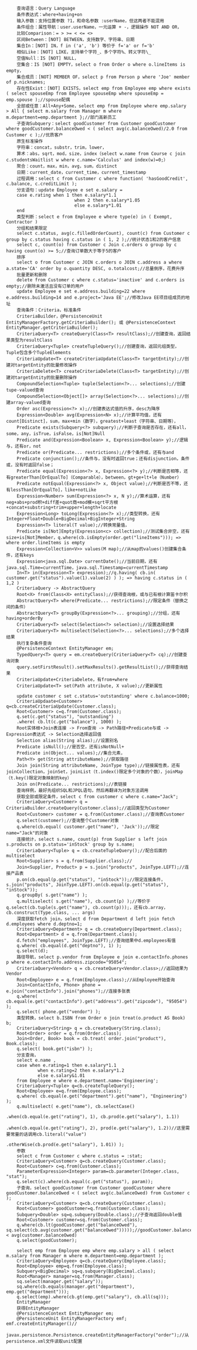         查询语言：Query Language
        条件表达式：where+having+on
        输入参数：支持位置参数 ?1，和命名参数 :userName，但这两者不能混用
        条件组合：属性导航：user.userName，一元运算 + -，逻辑操作 NOT AND OR，
        比较Comparison：= > >= < <= <>
        区间Between：[NOT] BETWEEN，支持数字、字符串、日期
        集合In：[NOT] IN，f in ('a', 'b') 等价于 f='a' or f='b'
        相似Like：[NOT] LIKE，支持单个字符_、多个字符%、转义字符\_
        空值Null：IS [NOT] NULL，
        空集合：IS [NOT] EMPTY，select o from Order o where o.lineItems is empty，
        集合成员：[NOT] MEMBER OF，select p from Person p where 'Joe' member of p.nicknames;
        存在性Exist：[NOT] EXISTS，select emp from Employee emp where exists ( select spouseEmp from Employee spouseEmp where spouseEmp = emp.spouse );//spouse配偶
        全部或任意：All+Any+Some，select emp from Employee where emp.salary > All { select m.salary from Manager m where m.department=emp.department };//部门高新员工
        子查询Subquery：select goodCustomer from Customer goodCustomer where goodCustomer.balanceOwed < ( select avg(c.balanceOwed)/2.0 from Customer c );//优质客户
        原生标准操作
        字符串：concat，substr，trim，lower，
        算术：abs，sqrt，mod，size，index（select w.name from Course c join c.studentsWaitlist w where c.name='Calculus' and index(w)=0;）
        聚合：count，max，min，avg，sum，distinct
        日期：current_date，current_time，current_timestamp
        过程调用：select c from Customer c where function( 'hasGoodCredit', c.balance, c.creditLimit );
        分支语句：update Employee e set e.salary = 
        case e.rating when 1 then e.salary*1.1
                              when 2 then e.salary*1.05
                              else e.salary*1.01
        end
        类型判断：select e from Employee e where type(e) in ( Exempt, Contractor )
        分组和结果限定
        select c.status, avg(c.filledOrderCount), count(c) from Customer c group by c.status having c.status in ( 1, 2 );//统计状态1和2的客户信息
        select c, count(o) from Customer c Join c.orders o group by c having count(o) >= 5;//查询订单数大于等于5的客户
        排序
        select o from Customer c JOIN c.orders o JOIN c.address a where a.state='CA' order by o.quantity DESC, o.totalcost;//总量倒序，花费升序
        批量更新和删除
        delete from Customer c where c.status='inactive' and c.orders is empty;//删除未激活且没有订单的用户
        update Employee e set e.address.building=22 where e.address.building=14 and e.project='Java EE';//修改Java EE项目组成员的地址
        查询条件：Criteria，标准条件
        CriteriaBuilder，@PersistenceUnit EntityManagerFactory.getCriteriaBuilder(); 或 @PersistenceContext EntityManager.getCriteriaBuilder();
        CriteriaQuery<T> createQuery(Class<T> resultClass);//创建查询，返回结果类型为resultClass
        CriteriaQuery<Tuple> createTupleQuery();//创建查询，返回元组类型，Tuple包含多个TupleElements
        CriteriaUpdate<T> createCriteriaUpdate(Class<T> targetEntity);//创建对targetEntity的批量修改操作
        CriteriaDelete<T> createCriteriaDelete(Class<T> targetEntity);//创建对targetEntity的批量删除操作
        CompoundSelection<Tuple> tuple(Selection<?>... selections);//创建tupe-valued查询
        CompoundSelection<Object[]> array(Selection<?>... selections);//创建array-valued查询
        Order asc(Expression<?> x);//创建表达式值的升序，desc为降序
        Expression<Double> avg(Expression<N> x);//计算平均值，还有count[Distinct]，sum，max+min（数字），greatest+least（字符串、日期等），
        Predicate exists(Subquery<?> subquery);//判断子查询是否存在，还有all，some，any，isTrue，isFalse，is[Not]Null
        Predicate and(Expression<Boolean> x, Expression<Boolean> y);//逻辑与，还有or，not
        Predicate or(Predicate... restrictions);//多个条件或，还有与and
        Predicate conjunction();//条件与，没有时返回true；还有disjunction，条件或，没有时返回false；
        Predicate equal(Expression<?> x, Expression<?> y);//判断是否相等，还有greaterThan[OrEqualTo]（Comparable），between，gt+ge+lt+le（Number）
        Predicate notEqual(Expression<?> x, Object value);//判断是否不等，还有lessThan[OrEqualTo]，like+notLike
        Expression<Number> sum(Expression<?> x, N y);//算术运算，还有neg+abs+prod积+diff差+quot商+mod模+sqrt平方根+concat+substring+trim+upper+length+locate
        Expression<Long> toLong(Expression<?> x);//类型转换，还有Integer+Float+Double+BigDecimal+BigInteger+String
        Expression<T> literal(T value);//转换常量值，
        Predicate is[Not]Empty(Expression<c> collection);//测试集合非空，还有size+is[Not]Member，q.where(cb.isEmpty(order.get("lineItems"))); => where order.lineItems is empty
        Expression<Collection<V>> values(M map);//从map的values()创建集合条件，还有keys
        Expression<java.sql.Date> currentDate();//当前日期，还有java.sql.Time=currentTime，java.sql.Timestamp=currentTimestamp
        In<T> in(Expression<T> expression);//q.having( cb.in( customer.get("status").value(1).value(2) ) ); => having c.status in ( 1,2 )
        CriteriaQuery -> AbstractQuery
        Root<X> from(Class<X> entityClass);//获得查询根，或与已有根计算笛卡尔积
        AbstractQuery<T> where(Predicate... restrictions);//限定条件（替换之间的条件）
        AbstractQuery<T> groupBy(Expression<?>... grouping);//分组，还有having+orderBy
        CriteriaQuery<T> select(Selection<?> selection);//设置选择结果
        CriteriaQuery<T> multiselect(Selection<?>... selections);//多个选择结果
        执行复杂条件查询
        @PersistenceContext EntityManager em;
        TypedQuery<T> query = em.createQuery(CriteriaQuery<T> cq);//创建查询对象
        query.setFirstResult().setMaxResults().getResultList();//获得查询结果
        CriteriaUpdate+CriteriaDelete，有from+where
        CriteriaUpdate<T> set(Path attribute, X value);//更新属性
        
        update customer c set c.status='outstanding' where c.balance<1000;
        CriteriaUpdaate<Customer> q=cb.createCriteriaUpdate(Customer.class);
        Root<Customer> c=q.from(Customer.class);
        q.set(c.get("status"), "outstanding")
        .where( cb.lt(c.get("balance"), 1000) );
        Root实体根+Join表连接 -> From查询 -> Path路径+Predicate与或 -> Expression表达式 -> Selection选择返回值
        Selection alias(String alias);//设置别名
        Predicate isNull();//是否空，还有isNotNull+
        Predicate in(Object... values);//集合元素，
        Path<Y> get(String attributeName);//获取路径
        Join join(String attributeName, JoinType type);//链接属性表，还有joinCollection，joinSet，joinList（t.index()限定多个对象的个数），joinMap（t.key()限定对象映射的key）
        Join on(Predicate... restrictions);//表链接
        查询样例，最好先组织SQL和JPQL语句，然后再翻译为对象方法调用
        获取全部或限定条件，select c from customer c where c.name="Jack";
        CriteriaQuery<Customer> q = CriteriaBuilder.createQuery(Customer.class);//返回类型为Customer
        Root<Customer> customer = q.from(Customer.class);//查询表Customer
        q.select(customer);//查询整个Customer对象
        q.where(cb.equal( customer.get("name"), 'Jack'));//限定name="Jack"的对象
        连接统计，select s.name, count(p) from Supplier s left join s.products on p.status='inStock' group by s.name;
        CriteriaQuery<Tuple> q = cb.createTupleQuery();//配合后面的multiselect
        Root<Supplier> s = q.from(Supplier.class);//
        Join<Supplier, Product> p = s.join("products", JoinType.LEFT);//连接产品表
        p.on(cb.equal(p.get("status"), "inStock"));//限定连接条件，s.join("products", JoinType.LEFT).on(cb.equal(p.get("status"), "inStock"));
        q.groupBy( s.get("name") );
        q.multiselect( s.get("name"), cb.count(p) );//等价于q.select(cb.tuple(s.get("name"), cb.count(p)));，还有cb.array，cb.construct(Type.class, ... args)
        深度获取fetch join，select d from Department d left join fetch d.employees where d.deptno=1;
        CriteriaQuery<Department> q = cb.createQuery(Department.class);
        Root<Department> d = q.from(Department.class);
        d.fetch("employees", JoinType.LEFT);//查询结果中d.employees有值
        q.where( cb.equal(d.get("deptno"), 1) );
        q.select(d);
        路径导航，select p.vendor from Employee e join e.contactInfo.phones p where e.contactInfo.address.zipcode="95054";
        CriteriaQuery<Vendor> q = cb.createQuery<Vendor.class>;//返回结果为Vendor
        Root<Employee> e = q.from(Employee.class);//从Employee开始查询
        Join<ContactInfo, Phone> phone = e.join("contactInfo").join("phones");//连接多张表
        q.where( cb.equal(e.get("contactInfo").get("address").get("zipcode"), "95054") );
        q.select( phone.get("vendor") );
        类型转换，select b.ISBN from Order o join treat(o.product AS Book) b;
        CriteriaQuery<String> q = cb.createQuery(String.class);
        Root<Order> order = q.from(Order.class);
        Join<Order, Book> book = cb.treat( order.join("product"), Book.class);
        q.select( book.get("isbn") );
        分支查询，
        select e.name ,
        case when e.rating=1 then e.salary*1.1
                when e.rating=2 then e.salary*1.2
                else e.salary&1.01
        from Employee e where e.department.name='Engineering';
        CriteriaQuery<Tuple> q=cb.createTupleQuery();
        Root<Employee> e=q.from(Employee.class);
        q.where( cb.equal(e.get("department").get("name"), "Engineering") );
        q.multiselect( e.get("name"), cb.selectCase()
                                                             .when(cb.equal(e.get("rating"), 1), cb.prod(e.get("salary"), 1.1))
                                                             .when(cb.equal(e.get("rating"), 2), prod(e.get("salary"), 1.2))//这里需要常量的话调用cb.literal("value")
                                                             .otherWise(cb.prod(e.get("salary"), 1.01)) );
        参数
        select c from Customer c where c.status = :stat;
        CriteriaQuery<Customer> q=cb.createQuery(Customer.class);
        Root<Customer> c=q.from(Customer.class);
        ParameterExpression<Integer> param=cb.parameter(Integer.class, "stat");
        q.select(c).where(cb.equal(c.get("status"), param));
        子查询，select goodCustomer from Customer goodCustomer where goodCustomer.balanceOwed < ( select avg(c.balanceOwed) from Customer c );
        CriteriaQuery<Customer> q=cb.createQuery(Customer.class);
        Root<Customer> goodCustomer=q.from(Customer.class);
        Subquery<Double> sq=q.subquery(Double.class);//子查询返回double值
        Root<Customer> customer=sq.from(Customer.class);
        q.where(cb.lt(goodCustomer.get("balanceOwed"), sq.select(cb.avg(customer.get("balanceOwed")))));//goodCustomer.balanceOwed < avg(customer.balanceOwed)
        q.select(goodCustomer);
        
        select emp from Employee emp where emp.salary > all ( select m.salary from Manager m where m.department=emp.department );
        CriteriaQuery<Employee> q=cb.createQuery(Employee.class);
        Root<Employee> emp=q.from(Employee.class);
        Subquery<BigDecimal> sq=q.subquery(BigDecimal.class);
        Root<Manager> manager=sq.from(Manager.class);
        sq.select(manager.get("salary"));
        sq.where(cb.equals(manager.get("department"), emp.get("department")));
        q.select(emp).where(cb.gt(emp.get("salary"), cb.all(sq)));
        EntityManager
        获得EntityManager
        @PersistenceContext EntityManager em;
        @PersistenceUnit EntityManagerFactory emf; emf.createEntityManager()//
        javax.persistence.Persistence.createEntityManagerFactory("order");//从persistence.xml文件读取unit配置